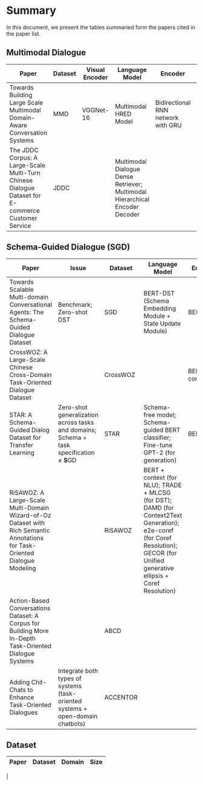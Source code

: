 # Summary
In this document, we present the tables summaried form the papers cited in the paper list.

## Multimodal Dialogue
| Paper | Dataset | Visual Encoder | Language Model | Encoder | Decoder |
| --- | --- | --- | --- | --- | --- |
| Towards Building Large Scale Multimodal Domain-Aware Conversation Systems | MMD | VGGNet-16 | Multimodal HRED Model |  Bidirectional RNN network with GRU | GRU + Attention |
| The JDDC Corpus: A Large-Scale Multi-Turn Chinese Dialogue Dataset for E-commerce Customer Service | JDDC |  | Multimodal Dialogue Dense Retriever; Multimodal Hierarchical Encoder Decoder | 


## Schema-Guided Dialogue (SGD)

| Paper | Issue | Dataset | Language Model | Encoder | Decoder |
| --- | --- | --- | --- | --- | --- |
| Towards Scalable Multi-domain Conversational Agents: The Schema-Guided Dialogue Dataset | Benchmark; Zero-shot DST | SGD | BERT-DST (Schema Embedding Module + State Update Module) | BERT | Softmax |
| CrossWOZ: A Large-Scale Chinese Cross-Domain Task-Oriented Dialogue Dataset |  | CrossWOZ |  | BERTNLU-context | 
| STAR: A Schema-Guided Dialog Dataset for Transfer Learning | Zero-shot generalization across tasks and domains; Schema = task specification ≠ **S**GD | STAR | Schema-free model; Schema-guided BERT classifier; Fine-tune GPT-2 (for generation) | BERT | Linear layer; Softmax |
| RiSAWOZ: A Large-Scale Multi-Domain Wizard-of-Oz Dataset with Rich Semantic Annotations for Task-Oriented Dialogue Modeling |  | RiSAWOZ | BERT + context (for NLU); TRADE + MLCSG (for DST); DAMD (for Context2Text Generation); e2e-coref (for Coref Resolution); GECOR (for Unified generative ellipsis + Coref Resolution) |
| Action-Based Conversations Dataset: A Corpus for Building More In-Depth Task-Oriented Dialogue Systems |  | ABCD |
| Adding Chit-Chats to Enhance Task-Oriented Dialogues | Integrate both types of systems (task-oriented systems + open-domain chatbots) | ACCENTOR |  |  |  |

## Dataset
| Paper | Dataset | Domain | Size |
| --- | --- | --- | --- |
|
